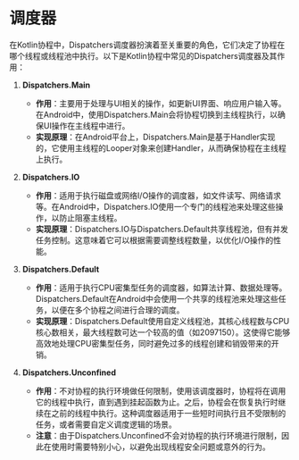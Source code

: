 # 调度器

在Kotlin协程中，Dispatchers调度器扮演着至关重要的角色，它们决定了协程在哪个线程或线程池中执行。以下是Kotlin协程中常见的Dispatchers调度器及其作用：

1. **Dispatchers.Main**

    * **作用**：主要用于处理与UI相关的操作，如更新UI界面、响应用户输入等。在Android中，使用Dispatchers.Main会将协程切换到主线程执行，以确保UI操作在主线程中进行。
    * **实现原理**：在Android平台上，Dispatchers.Main是基于Handler实现的，它使用主线程的Looper对象来创建Handler，从而确保协程在主线程上执行。

2. **Dispatchers.IO**

    * **作用**：适用于执行磁盘或网络I/O操作的调度器，如文件读写、网络请求等。在Android中，Dispatchers.IO使用一个专门的线程池来处理这些操作，以防止阻塞主线程。
    * **实现原理**：Dispatchers.IO与Dispatchers.Default共享线程池，但有并发任务控制。这意味着它可以根据需要调整线程数量，以优化I/O操作的性能。

3. **Dispatchers.Default**

    * **作用**：适用于执行CPU密集型任务的调度器，如算法计算、数据处理等。Dispatchers.Default在Android中会使用一个共享的线程池来处理这些任务，以便在多个协程之间进行合理的调度。
    * **实现原理**：Dispatchers.Default使用自定义线程池，其核心线程数与CPU核心数相关，最大线程数可达一个较高的值（如2097150）。这使得它能够高效地处理CPU密集型任务，同时避免过多的线程创建和销毁带来的开销。

4. **Dispatchers.Unconfined**

    * **作用**：不对协程的执行环境做任何限制，使用该调度器时，协程将在调用它的线程中执行，直到遇到挂起函数为止。之后，协程会在恢复执行时继续在之前的线程中执行。这种调度器适用于一些短时间执行且不受限制的任务，或者需要自定义调度逻辑的场景。
    * **注意**：由于Dispatchers.Unconfined不会对协程的执行环境进行限制，因此在使用时需要特别小心，以避免出现线程安全问题或意外的行为。
